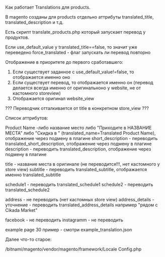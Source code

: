 Как работает Translations  для products.

В magento созданы для products отдельно аттрибуты translated_title, translated_description и т.д.

Есть скрипт translate_products.php который запускает перевод у продуктов.

Если use_default_value у translated_title==false, то значит уже переведено
force_translated - флаг запускать ли перевод повторно

Отображение в приоритете до первого сработавшего:
1. Если существует заданное с use_default_value!=false, то отображается именно оно
2. Если существует перевод, то отображается именно он (перевод делается всегда именно от оригинальноно у website, не от кастомного storeview)
3. Отображается оригинал website_view

??? Переводчик отталкивается от title в конкретном store_view ???

Список аттрибутов:

Product Name -либо название место либо "Приходите в НАЗВАНИЕ МЕСТА" либо "Скидка в " (translated_name=Translated Product Name), отображение через подмену в плагине
short_description - переводить translated_short_description, отображение через подмену в плагине
description - переводить translated_description, отображение через подмену в плагине


title - название места в оригинале (не переводится!!!, нет кастомного у store view)
subtitle - переводить translated_subtitle, отображается именно translated_subtitle

schedule1 - переводить translated_schedule1
schedule2 - переводить translated_schedule2

address - не переводить (нет кастомных store view)
address_details - уточнение - переводить translated_address_details например "рядом c Cikada Market"

facebook - не переводить
instagramm - не переводить





example page 30
пример - смотри example_translation.json

                                                                                                                       			








Далее что-то старое:

/bitnami/magento/vendor/magento/framework/Locale
Config.php